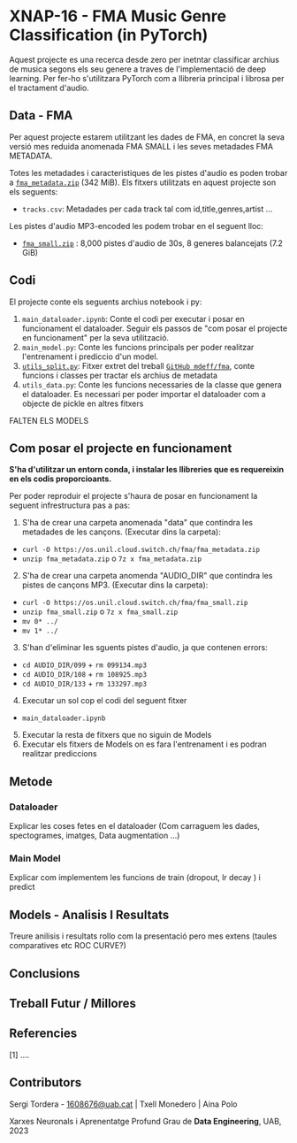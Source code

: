 # XNAP-16 - FMA Music Genre Classification (in PyTorch)

Aquest projecte es una recerca desde zero per inetntar classificar archius de musica segons els seu genere a traves de l'implementació de deep learning. Per fer-ho s'utilitzara PyTorch com a llibreria principal i librosa per el tractament d'audio.

## Data - FMA
Per aquest projecte estarem utilitzant les dades de FMA, en concret la seva versió mes reduida anomenada FMA SMALL i les seves metadades FMA METADATA.

Totes les metadades i caracteristiques de les pistes d'audio es poden trobar a [``fma_metadata.zip``](https://os.unil.cloud.switch.ch/fma/fma_metadata.zip) (342 MiB).
Els fitxers utilitzats en aquest projecte son els seguents:

* ``tracks.csv``: Metadades per cada track tal com id,title,genres,artist ...

Les pistes d'audio MP3-encoded les podem trobar en el seguent lloc:
* [``fma_small.zip``](https://os.unil.cloud.switch.ch/fma/fma_small.zip) : 8,000 pistes d'audio de 30s, 8 generes balancejats (7.2 GiB)

## Codi
El projecte conte els seguents archius notebook i py:
1. ``main_dataloader.ipynb``: Conte el codi per executar i posar en funcionament el dataloader. Seguir els passos de "com posar el projecte en funcionament" per la seva utilització.
2. ``main_model.py``: Conte les funcions principals per poder realitzar l'entrenament i prediccio d'un model. 
3. [``utils_split.py``](https://github.com/mdeff/fma/blob/master/utils.py): Fitxer extret del treball [``GitHub mdeff/fma``](https://github.com/mdeff/fma), conte funcions i classes per tractar els archius de metadata
4. ``utils_data.py``: Conte les funcions necessaries de la classe que genera el dataloader. Es necessari per poder importar el dataloader com a objecte de pickle en altres fitxers

FALTEN ELS MODELS

## Com posar el projecte en funcionament
**S'ha d'utilitzar un entorn conda, i instalar les llibreries que es requereixin en els codis proporcioants.**

Per poder reproduir el projecte s'haura de posar en funcionament la seguent infrestructura pas a pas:

1. S'ha de crear una carpeta anomenada "data" que contindra les metadades de les cançons. (Executar dins la carpeta):

  * ``curl -O https://os.unil.cloud.switch.ch/fma/fma_metadata.zip``
  * ``unzip fma_metadata.zip`` o ``7z x fma_metadata.zip``
    
2. S'ha de crear una carpeta anomenda "AUDIO_DIR" que contindra les pistes de cançons MP3. (Executar dins la carpeta):

  * ``curl -O https://os.unil.cloud.switch.ch/fma/fma_small.zip``
  * ``unzip fma_small.zip`` o ``7z x fma_small.zip``
  * ``mv 0* ../``
  * ``mv 1* ../``

3. S'han d'eliminar les sguents pistes d'audio, ja que contenen errors:

  * ``cd AUDIO_DIR/099`` + ``rm 099134.mp3``
  * ``cd AUDIO_DIR/108`` + ``rm 108925.mp3``
  * ``cd AUDIO_DIR/133`` + ``rm 133297.mp3``
  
4. Executar un sol cop el codi del seguent fitxer  

  * ``main_dataloader.ipynb``
5. Executar la resta de fitxers que no siguin de Models
6. Executar els fitxers de Models on es fara l'entrenament i es podran realitzar prediccions

## Metode

### Dataloader
Explicar les coses fetes en el dataloader (Com carraguem les dades, spectogrames, imatges, Data augmentation ...)
### Main Model
Explicar com implementem les funcions de train  (dropout, lr decay ) i predict

## Models - Analisis I Resultats

Treure anilisis i resultats rollo com la presentació pero mes extens (taules comparatives etc ROC CURVE?)

## Conclusions

## Treball Futur / Millores

## Referencies
[1] ....



## Contributors
Sergi Tordera - 1608676@uab.cat | 
Txell Monedero                  |
Aina Polo

Xarxes Neuronals i Aprenentatge Profund
Grau de __Data Engineering__, 
UAB, 2023
